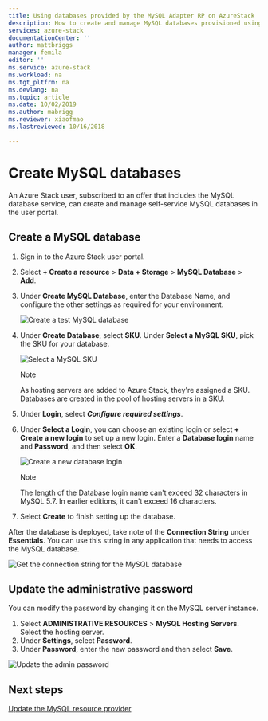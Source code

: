```yaml
---
title: Using databases provided by the MySQL Adapter RP on AzureStack | Microsoft Docs
description: How to create and manage MySQL databases provisioned using the MySQL Adapter Resource Provider
services: azure-stack
documentationCenter: ''
author: mattbriggs
manager: femila
editor: ''
ms.service: azure-stack
ms.workload: na
ms.tgt_pltfrm: na
ms.devlang: na
ms.topic: article
ms.date: 10/02/2019
ms.author: mabrigg
ms.reviewer: xiaofmao
ms.lastreviewed: 10/16/2018

---
```


# Create MySQL databases
An Azure Stack user, subscribed to an offer that includes the MySQL database service, can create and manage self-service MySQL databases in the user portal.

## Create a MySQL database

1. Sign in to the Azure Stack user portal.
2. Select **+ Create a resource** > **Data + Storage** > **MySQL Database** > **Add**.
3. Under **Create MySQL Database**, enter the Database Name, and configure the other settings as required for your environment.

    ![Create a test MySQL database](./media/azure-stack-mysql-rp-deploy/mysql-create-db.png)

4. Under **Create Database**, select **SKU**. Under **Select a MySQL SKU**, pick the SKU for your database.

    ![Select a MySQL SKU](./media/azure-stack-mysql-rp-deploy/mysql-select-sku.png)

    >[!Note]
    >As hosting servers are added to Azure Stack, they're assigned a SKU. Databases are created in the pool of hosting servers in a SKU.

5. Under **Login**, select ***Configure required settings***.
6. Under **Select a Login**, you can choose an existing login or select **+ Create a new login** to set up a new login.  Enter a **Database login** name and **Password**, and then select **OK**.

    ![Create a new database login](./media/azure-stack-mysql-rp-deploy/create-new-login.png)

    >[!NOTE]
    >The length of the Database login name can't exceed 32 characters in MySQL 5.7. In earlier editions, it can't exceed 16 characters.

7. Select **Create** to finish setting up the database.

After the database is deployed, take note of the **Connection String** under **Essentials**. You can use this string in any application that needs to access the MySQL database.

![Get the connection string for the MySQL database](./media/azure-stack-mysql-rp-deploy/mysql-db-created.png)

## Update the administrative password

You can modify the password by changing it on the MySQL server instance.

1. Select **ADMINISTRATIVE RESOURCES** > **MySQL Hosting Servers**. Select the hosting server.
2. Under **Settings**, select **Password**.
3. Under **Password**, enter the new password and then select **Save**.

![Update the admin password](./media/azure-stack-mysql-rp-deploy/mysql-update-password.png)

## Next steps

[Update the MySQL resource provider](azure-stack-mysql-resource-provider-update.md)
